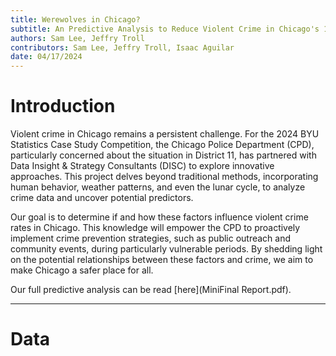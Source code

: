 ```yaml
---
title: Werewolves in Chicago?
subtitle: An Predictive Analysis to Reduce Violent Crime in Chicago's 11th District
authors: Sam Lee, Jeffry Troll
contributors: Sam Lee, Jeffry Troll, Isaac Aguilar
date: 04/17/2024
---
```


# Introduction

Violent crime in Chicago remains a persistent challenge. For the 2024 BYU Statistics Case Study Competition, the Chicago Police Department (CPD), particularly concerned about the situation in District 11, has partnered with Data Insight & Strategy Consultants (DISC) to explore innovative approaches. This project delves beyond traditional methods, incorporating human behavior, weather patterns, and even the lunar cycle, to analyze crime data and uncover potential predictors.

Our goal is to determine if and how these factors influence violent crime rates in Chicago. This knowledge will empower the CPD to proactively implement crime prevention strategies, such as public outreach and community events, during particularly vulnerable periods. By shedding light on the potential relationships between these factors and crime, we aim to make Chicago a safer place for all.

Our full predictive analysis can be read [here](MiniFinal Report.pdf).

--- 

# Data



